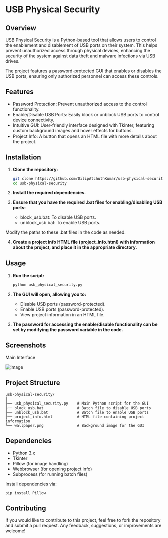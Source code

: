 #  USB Physical Security
## Overview
USB Physical Security is a Python-based tool that allows users to control the enablement and disablement of USB ports on their system. This helps prevent unauthorized access through physical devices, enhancing the security of the system against data theft and malware infections via USB drives.

The project features a password-protected GUI that enables or disables the USB ports, ensuring only authorized personnel can access these controls.

## Features
- Password Protection: Prevent unauthorized access to the control functionality.
- Enable/Disable USB Ports: Easily block or unblock USB ports to control device connectivity.
- Intuitive GUI: User-friendly interface designed with Tkinter, featuring custom background images and hover effects for buttons.
- Project Info: A button that opens an HTML file with more details about the project.

## Installation
1. **Clone the repository:**
   ```bash
   git clone https://github.com/DilipAtchuthKumar/usb-physical-security.git
   cd usb-physical-security
   
2. **Install the required dependencies.**

3. **Ensure that you have the required .bat files for enabling/disabling USB ports:**
    - block_usb.bat: To disable USB ports.
    - unblock_usb.bat: To enable USB ports.
      
Modify the paths to these .bat files in the code as needed.

4. **Create a project info HTML file (project_info.html) with information about the project, and place it in the appropriate directory.**

## Usage
1. **Run the script:**
   ```bash
   python usb_physical_security.py

2. **The GUI will open, allowing you to:**
    - Disable USB ports (password-protected).
    - Enable USB ports (password-protected).
    - View project information in an HTML file.

3. **The password for accessing the enable/disable functionality can be set by modifying the password variable in the code.**


## Screenshots
Main Interface

![image](https://github.com/user-attachments/assets/8e85ce21-59dc-48df-9ec7-26d889ca7944)

## Project Structure
    usb-physical-security/
    │
    ├── usb_physical_security.py    # Main Python script for the GUI
    ├── block_usb.bat               # Batch file to disable USB ports
    ├── unblock_usb.bat             # Batch file to enable USB ports
    ├── project_info.html           # HTML file containing project information
    └── wallpaper.png               # Background image for the GUI

## Dependencies
- Python 3.x
- Tkinter
- Pillow (for image handling)
- Webbrowser (for opening project info)
- Subprocess (for running batch files)

Install dependencies via:

    pip install Pillow

## Contributing
If you would like to contribute to this project, feel free to fork the repository and submit a pull request. Any feedback, suggestions, or improvements are welcome!

